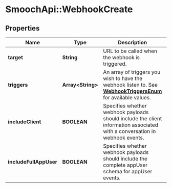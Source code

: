 # SmoochApi::WebhookCreate

## Properties
Name | Type | Description | Notes
------------ | ------------- | ------------- | -------------
**target** | **String** | URL to be called when the webhook is triggered. | 
**triggers** | **Array&lt;String&gt;** | An array of triggers you wish to have the webhook listen to. See [**WebhookTriggersEnum**](Enums.md#WebhookTriggersEnum) for available values. | [optional] 
**includeClient** | **BOOLEAN** | Specifies whether webhook payloads should include the client information associated with a conversation in webhook events. | [optional] 
**includeFullAppUser** | **BOOLEAN** | Specifies whether webhook payloads should include the complete appUser schema for appUser events. | [optional] 


